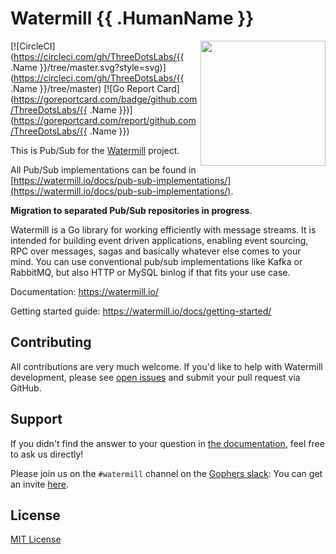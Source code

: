 # Watermill {{ .HumanName }}
<img align="right" width="200" src="https://threedots.tech/watermill-io/watermill-logo.png">

[![CircleCI](https://circleci.com/gh/ThreeDotsLabs/{{ .Name }}/tree/master.svg?style=svg)](https://circleci.com/gh/ThreeDotsLabs/{{ .Name }}/tree/master)
[![Go Report Card](https://goreportcard.com/badge/github.com/ThreeDotsLabs/{{ .Name }})](https://goreportcard.com/report/github.com/ThreeDotsLabs/{{ .Name }})

This is Pub/Sub for the [Watermill](https://watermill.io/) project.

All Pub/Sub implementations can be found in [https://watermill.io/docs/pub-sub-implementations/](https://watermill.io/docs/pub-sub-implementations/).

**Migration to separated Pub/Sub repositories in progress**.

Watermill is a Go library for working efficiently with message streams. It is intended
for building event driven applications, enabling event sourcing, RPC over messages,
sagas and basically whatever else comes to your mind. You can use conventional pub/sub
implementations like Kafka or RabbitMQ, but also HTTP or MySQL binlog if that fits your use case.

Documentation: https://watermill.io/

Getting started guide: https://watermill.io/docs/getting-started/

## Contributing

All contributions are very much welcome. If you'd like to help with Watermill development,
please see [open issues](https://github.com/ThreeDotsLabs/watermill/issues?utf8=%E2%9C%93&q=is%3Aissue+is%3Aopen+)
and submit your pull request via GitHub.

## Support

If you didn't find the answer to your question in [the documentation](https://watermill.io/), feel free to ask us directly!

Please join us on the `#watermill` channel on the [Gophers slack](https://gophers.slack.com/): You can get an invite [here](https://gophersinvite.herokuapp.com/).

## License

[MIT License](./LICENSE)
